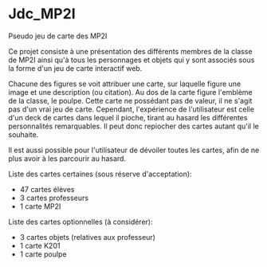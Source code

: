 # Jdc_MP2I
 Pseudo jeu de carte des MP2I

Ce projet consiste à une présentation des différents membres de la classe de MP2I ainsi qu'à tous les personnages et objets qui y sont associés sous la forme d'un jeu de carte interactif web.

Chacune des figures se voit attribuer une carte, sur laquelle figure une image et une description (ou citation). Au dos de la carte figure l'emblème de la classe, le poulpe. Cette carte ne possédant pas de valeur, il ne s'agit pas d'un vrai jeu de carte. Cependant, l'expérience de l'utilisateur est celle d'un deck de cartes dans lequel il pioche, tirant au hasard les différentes personnalités remarquables. Il peut donc repiocher des cartes autant qu'il le souhaite.

Il est aussi possible pour l'utilisateur de dévoiler toutes les cartes, afin de ne plus avoir à les parcourir au hasard.

Liste des cartes certaines (sous réserve d'acceptation):
* 47 cartes élèves
* 3 cartes professeurs
* 1 carte MP2I

Liste des cartes optionnelles (à considérer):
* 3 cartes objets (relatives aux professeur)
* 1 carte K201
* 1 carte poulpe
